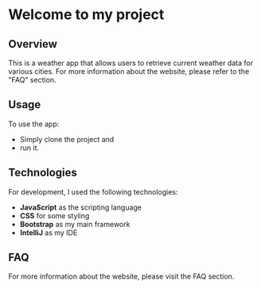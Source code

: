 # Welcome to my project

## Overview
This is a weather app that allows users to retrieve current weather data for various cities. For more information about the website, please refer to the "FAQ" section.

## Usage
To use the app:
- Simply clone the project and
- run it.

## Technologies
For development, I used the following technologies:
- **JavaScript** as the scripting language
- **CSS** for some styling
- **Bootstrap** as my main framework
- **IntelliJ** as my IDE

## FAQ
For more information about the website, please visit the FAQ section.
